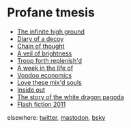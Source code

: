 <h1 class="main">Profane tmesis</h1>

<ul class="stories">
<li><a href="infinite-high-ground">The infinite high ground</a></li>
<li><a href="diary">Diary of a decoy</a></li>
<li><a href="chain-of-thought">Chain of thought</a></li>
<li><a href="a-veil-of-brightness">A veil of brightness</a></li>
<li><a href="troop-forth-replenishd">Troop forth replenish'd</a></li>
<li><a href="a-week-in-the-life-of">A week in the life of</a></li>
<li><a href="voodo-economics">Voodoo economics</a></li>
<li><a href="love-these-mixd-souls">Love these mix'd souls</a></li>
<li><a href="inside-out">Inside out</a></li>
<li><a href="the-story-of-the-white-dragon-pagoda">The story of the white dragon pagoda</a></li>
<li><a href="flash-fiction-2011">Flash fiction 2011</a></li>
</ul>

<span class="elsewhere">elsewhere</span>: <a href="https://twitter.com/profane_tmesis/">twitter</a>,  <a href="https://writing.exchange/@ptmesis">mastodon</a>, <a href="https://bsky.app/profile/ptmesis.bsky.social">bsky</a>


